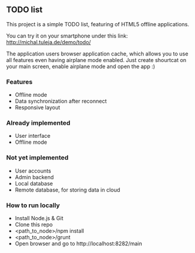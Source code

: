 ## TODO list
This project is a simple TODO list, featuring of HTML5 offline applications.

You can try it on your smartphone under this link:
http://michal.tuleja.de/demo/todo/

The application users browser application cache, which allows you to use all features even having airplane mode enabled. Just create shourtcat on your main screen, enable airplane mode and open the app :)

### Features
* Offline mode
* Data synchronization after reconnect
* Responsive layout

### Already implemented
* User interface
* Offline mode

### Not yet implemented
* User accounts
* Admin backend
* Local database
* Remote database, for storing data in cloud

### How to run locally
* Install Node.js & Git
* Clone this repo
* <path_to_node>/npm install
* <path_to_node>/grunt
* Open browser and go to http://localhost:8282/main

